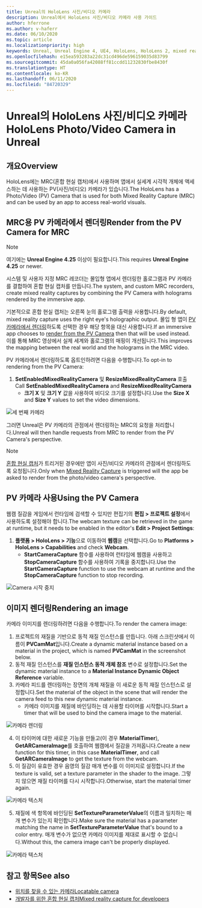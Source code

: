 ```yaml
---
title: Unreal의 HoloLens 사진/비디오 카메라
description: Unreal에서 HoloLens 사진/비디오 카메라 사용 가이드
author: hferrone
ms.author: v-haferr
ms.date: 06/10/2020
ms.topic: article
ms.localizationpriority: high
keywords: Unreal, Unreal Engine 4, UE4, HoloLens, HoloLens 2, mixed reality, 개발, 기능, 설명서, 가이드, 홀로그램, 카메라, PV 카메라, MRC
ms.openlocfilehash: e15ea593283a22dc31cd496de596159035d83799
ms.sourcegitcommit: 45da0a056fa42088ff81ccdd11232830fbe8430f
ms.translationtype: HT
ms.contentlocale: ko-KR
ms.lasthandoff: 06/11/2020
ms.locfileid: "84720329"
---
```

# <a name="hololens-photovideo-camera-in-unreal"></a><span data-ttu-id="be366-104">Unreal의 HoloLens 사진/비디오 카메라</span><span class="sxs-lookup"><span data-stu-id="be366-104">HoloLens Photo/Video Camera in Unreal</span></span>

## <a name="overview"></a><span data-ttu-id="be366-105">개요</span><span class="sxs-lookup"><span data-stu-id="be366-105">Overview</span></span>

<span data-ttu-id="be366-106">HoloLens에는 MRC(혼합 현실 캡처)에서 사용하며 앱에서 실세계 시각적 개체에 액세스하는 데 사용하는 PV(사진/비디오) 카메라가 있습니다.</span><span class="sxs-lookup"><span data-stu-id="be366-106">The HoloLens has a Photo/Video (PV) Camera that is used for both Mixed Reality Capture (MRC) and can be used by an app to access real-world visuals.</span></span>

## <a name="render-from-the-pv-camera-for-mrc"></a><span data-ttu-id="be366-107">MRC용 PV 카메라에서 렌더링</span><span class="sxs-lookup"><span data-stu-id="be366-107">Render from the PV Camera for MRC</span></span>

> [!NOTE]
> <span data-ttu-id="be366-108">여기에는 **Unreal Engine 4.25** 이상이 필요합니다.</span><span class="sxs-lookup"><span data-stu-id="be366-108">This requires **Unreal Engine 4.25** or newer.</span></span>

<span data-ttu-id="be366-109">시스템 및 사용자 지정 MRC 레코더는 몰입형 앱에서 렌더링한 홀로그램과 PV 카메라를 결합하여 혼합 현실 캡처를 만듭니다.</span><span class="sxs-lookup"><span data-stu-id="be366-109">The system, and custom MRC recorders, create mixed reality captures by combining the PV Camera with holograms rendered by the immersive app.</span></span>

<span data-ttu-id="be366-110">기본적으로 혼합 현실 캡처는 오른쪽 눈의 홀로그램 출력을 사용합니다.</span><span class="sxs-lookup"><span data-stu-id="be366-110">By default, mixed reality capture uses the right eye's holographic output.</span></span> <span data-ttu-id="be366-111">몰입 형 앱이 [PV 카메라에서 렌더링](mixed-reality-capture-for-developers.md#render-from-the-pv-camera-opt-in)하도록 선택한 경우 해당 항목을 대신 사용합니다.</span><span class="sxs-lookup"><span data-stu-id="be366-111">If an immersive app chooses to [render from the PV Camera](mixed-reality-capture-for-developers.md#render-from-the-pv-camera-opt-in) then that will be used instead.</span></span> <span data-ttu-id="be366-112">이를 통해 MRC 영상에서 실제 세계와 홀로그램의 매핑이 개선됩니다.</span><span class="sxs-lookup"><span data-stu-id="be366-112">This improves the mapping between the real world and the holograms in the MRC video.</span></span>

<span data-ttu-id="be366-113">PV 카메라에서 렌더링하도록 옵트인하려면 다음을 수행합니다.</span><span class="sxs-lookup"><span data-stu-id="be366-113">To opt-in to rendering from the PV Camera:</span></span>

1. <span data-ttu-id="be366-114">**SetEnabledMixedRealityCamera** 및 **ResizeMixedRealityCamera** 호출</span><span class="sxs-lookup"><span data-stu-id="be366-114">Call **SetEnabledMixedRealityCamera** and **ResizeMixedRealityCamera**</span></span>
    * <span data-ttu-id="be366-115">**크기 X** 및 **크기 Y** 값을 사용하여 비디오 크기를 설정합니다.</span><span class="sxs-lookup"><span data-stu-id="be366-115">Use the **Size X** and **Size Y** values to set the video dimensions.</span></span>

![세 번째 카메라](images/unreal-camera-3rd.PNG)

<span data-ttu-id="be366-117">그러면 Unreal은 PV 카메라의 관점에서 렌더링하는 MRC의 요청을 처리합니다.</span><span class="sxs-lookup"><span data-stu-id="be366-117">Unreal will then handle requests from MRC to render from the PV Camera's perspective.</span></span>

> [!NOTE]
> <span data-ttu-id="be366-118">[혼합 현실 캡처](mixed-reality-capture.md)가 트리거된 경우에만 앱이 사진/비디오 카메라의 관점에서 렌더링하도록 요청됩니다.</span><span class="sxs-lookup"><span data-stu-id="be366-118">Only when [Mixed Reality Capture](mixed-reality-capture.md) is triggered will the app be asked to render from the photo/video camera's perspective.</span></span>

## <a name="using-the-pv-camera"></a><span data-ttu-id="be366-119">PV 카메라 사용</span><span class="sxs-lookup"><span data-stu-id="be366-119">Using the PV Camera</span></span>

<span data-ttu-id="be366-120">웹캠 질감을 게임에서 런타임에 검색할 수 있지만 편집기의 **편집 > 프로젝트 설정**에서 사용하도록 설정해야 합니다.</span><span class="sxs-lookup"><span data-stu-id="be366-120">The webcam texture can be retrieved in the game at runtime, but it needs to be enabled in the editor's **Edit > Project Settings**:</span></span>
1. <span data-ttu-id="be366-121">**플랫폼 > HoloLens > 기능**으로 이동하여 **웹캠**을 선택합니다.</span><span class="sxs-lookup"><span data-stu-id="be366-121">Go to **Platforms > HoloLens > Capabilities** and check **Webcam**.</span></span>
    * <span data-ttu-id="be366-122">**StartCameraCapture** 함수를 사용하여 런타임에 웹캠을 사용하고 **StopCameraCapture** 함수를 사용하여 기록을 중지합니다.</span><span class="sxs-lookup"><span data-stu-id="be366-122">Use the **StartCameraCapture** function to use the webcam at runtime and the **StopCameraCapture** function to stop recording.</span></span>

![Camera 시작 중지](images/unreal-camera-startstop.PNG)

## <a name="rendering-an-image"></a><span data-ttu-id="be366-124">이미지 렌더링</span><span class="sxs-lookup"><span data-stu-id="be366-124">Rendering an image</span></span>
<span data-ttu-id="be366-125">카메라 이미지를 렌더링하려면 다음을 수행합니다.</span><span class="sxs-lookup"><span data-stu-id="be366-125">To render the camera image:</span></span>
1. <span data-ttu-id="be366-126">프로젝트의 재질을 기반으로 동적 재질 인스턴스를 만듭니다. 아래 스크린샷에서 이름이 **PVCamMat**입니다.</span><span class="sxs-lookup"><span data-stu-id="be366-126">Create a dynamic material instance based on a material in the project, which is named **PVCamMat** in the screenshot below.</span></span>  
2. <span data-ttu-id="be366-127">동적 재질 인스턴스를 **재질 인스턴스 동적 개체 참조** 변수로 설정합니다.</span><span class="sxs-lookup"><span data-stu-id="be366-127">Set the dynamic material instance to a **Material Instance Dynamic Object Reference** variable.</span></span>  
3. <span data-ttu-id="be366-128">카메라 피드를 렌더링하는 장면의 개체 재질을 이 새로운 동적 재질 인스턴스로 설정합니다.</span><span class="sxs-lookup"><span data-stu-id="be366-128">Set the material of the object in the scene that will render the camera feed to this new dynamic material instance.</span></span>
    * <span data-ttu-id="be366-129">카메라 이미지를 재질에 바인딩하는 데 사용할 타이머를 시작합니다.</span><span class="sxs-lookup"><span data-stu-id="be366-129">Start a timer that will be used to bind the camera image to the material.</span></span> 

![카메라 렌더링](images/unreal-camera-render.PNG)

4. <span data-ttu-id="be366-131">이 타이머에 대한 새로운 기능을 만들고(이 경우 **MaterialTimer**), **GetARCameraImage**를 호출하여 웹캠에서 질감을 가져옵니다.</span><span class="sxs-lookup"><span data-stu-id="be366-131">Create a new function for this timer, in this case **MaterialTimer**, and call **GetARCameraImage** to get the texture from the webcam.</span></span>  
5. <span data-ttu-id="be366-132">이 질감이 유효한 경우 음영의 질감 매개 변수를 이 이미지로 설정합니다.</span><span class="sxs-lookup"><span data-stu-id="be366-132">If the texture is valid, set a texture parameter in the shader to the image.</span></span>  <span data-ttu-id="be366-133">그렇지 않으면 재질 타이머를 다시 시작합니다.</span><span class="sxs-lookup"><span data-stu-id="be366-133">Otherwise, start the material timer again.</span></span> 

![카메라 텍스처](images/unreal-camera-texture.PNG)

5. <span data-ttu-id="be366-135">재질에 색 항목에 바인딩된 **SetTextureParameterValue**의 이름과 일치하는 매개 변수가 있는지 확인합니다.</span><span class="sxs-lookup"><span data-stu-id="be366-135">Make sure the material has a parameter matching the name in **SetTextureParameterValue** that's bound to a color entry.</span></span> <span data-ttu-id="be366-136">매개 변수가 없으면 카메라 이미지를 제대로 표시할 수 없습니다.</span><span class="sxs-lookup"><span data-stu-id="be366-136">Without this, the camera image can't be properly displayed.</span></span>

![카메라 텍스처](images/unreal-camera-material.PNG)

## <a name="see-also"></a><span data-ttu-id="be366-138">참고 항목</span><span class="sxs-lookup"><span data-stu-id="be366-138">See also</span></span>
* [<span data-ttu-id="be366-139">위치를 찾을 수 있는 카메라</span><span class="sxs-lookup"><span data-stu-id="be366-139">Locatable camera</span></span>](locatable-camera.md)
* [<span data-ttu-id="be366-140">개발자를 위한 혼합 현실 캡처</span><span class="sxs-lookup"><span data-stu-id="be366-140">Mixed reality capture for developers</span></span>](mixed-reality-capture-for-developers.md)
